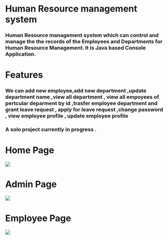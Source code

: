 # Human Resource management system
### Human Resource management system which can control and manage the the records of the Employees and Departments for Human Resource Management. It is Java based Console Application.
# Features
### We can add new employee,add new department ,update department name ,view all department , view all empoyees of pertcular deparment by id ,trasfer employee department and grant leave request , apply for leave request ,change password , view employee profile , update employee profile 
### A solo project currently in progress .
# Home Page
![](https://github.com/Shimbhu77/ReadmeProjectImages/blob/main/Screenshot%20(397).png)

# Admin Page
![](https://github.com/Shimbhu77/ReadmeProjectImages/blob/main/Screenshot%20(398).png)

# Employee Page
![](https://github.com/Shimbhu77/ReadmeProjectImages/blob/main/Screenshot%20(399).png)
